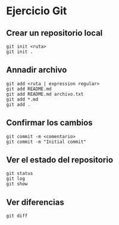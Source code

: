 Ejercicio Git
=============

## Crear un repositorio local
```
git init <ruta>
git init .
```

## Annadir archivo
```
git add <ruta | expression regular>
git add README.md
git add README.md archivo.txt
git add *.md
git add .
```

## Confirmar los cambios
```
git commit -m <comentario>
git commit -m "Initial commit"
```

## Ver el estado del repositorio
```
git status
git log
git show
```

## Ver diferencias
```
git diff
```


